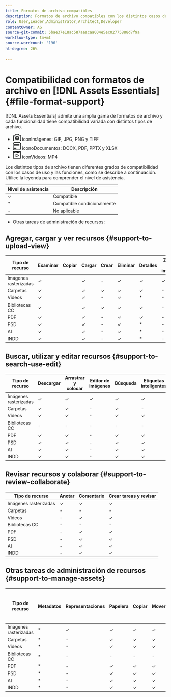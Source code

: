 ```yaml
---
title: Formatos de archivo compatibles
description: Formatos de archivo compatibles con los distintos casos de uso de [!DNL Assets Essentials]
role: User,Leader,Administrator,Architect,Developer
contentOwner: AG
source-git-commit: 5bae37e18ac587aaacaa004e5ec02775888d7f9a
workflow-type: tm+mt
source-wordcount: '196'
ht-degree: 26%

---
```



# Compatibilidad con formatos de archivo en [!DNL Assets Essentials] {#file-format-support}

[!DNL Assets Essentials] admite una amplia gama de formatos de archivo y cada funcionalidad tiene compatibilidad variada con distintos tipos de archivo.

* ![tipo de archivo de imagen ](assets/do-not-localize/image-icon.png) iconImágenes: GIF, JPG, PNG y TIFF
* ![tipo de archivo de documento ](assets/do-not-localize/document-icon.png) iconoDocumentos: DOCX, PDF, PPTX y XLSX
* ![tipo de archivo de vídeo ](assets/do-not-localize/video-icon.png) iconVídeos: MP4

Los distintos tipos de archivo tienen diferentes grados de compatibilidad con los casos de uso y las funciones, como se describe a continuación. Utilice la leyenda para comprender el nivel de asistencia.

| Nivel de asistencia | Descripción |
|---------------|-------------------------|
| ✓ | Compatible |
| * | Compatible condicionalmente |
| - | No aplicable |

* Otras tareas de administración de recursos:

## Agregar, cargar y ver recursos {#support-to-upload-view}

<!-- TBD: For AEM, AI files require the PDF option to be selected when saving the AI file.
-->

| Tipo de recurso | Examinar | Copiar | Cargar | Crear | Eliminar | Detalles | Zoom de imagen | Vistos recientemente |
|---------------|----------|------|----------|----------|----------|----------|------------|-----------------|
| Imágenes rasterizadas | ✓ |  | ✓ | - | ✓ | ✓ | ✓ | ✓ |
| Carpetas | ✓ |  | ✓ | ✓ | ✓ | ✓ | - | - |
| Vídeos | ✓ |  | ✓ | - | ✓ | * | - | ✓ |
| Bibliotecas CC | ✓ |  | ✓ | ✓ | ✓ | ✓ | - | - |
| PDF | ✓ |  | ✓ | - | ✓ | ✓ | - | ✓ |
| PSD | ✓ |  | ✓ | - | ✓ | * | - | ✓ |
| AI | ✓ |  | ✓ | - | ✓ | * | - | ✓ |
| INDD | ✓ |  | ✓ | - | ✓ | * | - | ✓ |

## Buscar, utilizar y editar recursos {#support-to-search-use-edit}

| Tipo de recurso | Descargar | Arrastrar y colocar | Editor de imágenes | Búsqueda   | Etiquetas inteligentes | Cambiar nombre | Versiones |
|---------------|----------|---------------|--------------|----------|------------|----------|----------|
| Imágenes rasterizadas | ✓ | ✓ | ✓ | ✓ | ✓ | ✓ | ✓ |
| Carpetas | ✓ | ✓ | - | ✓ | - | ✓ | - |
| Vídeos | ✓ | ✓ | - | ✓ | ✓ | ✓ | - |
| Bibliotecas CC | - | - | - | - | - | ✓ | - |
| PDF | ✓ | ✓ | - | ✓ | ✓ | ✓ | - |
| PSD | ✓ | ✓ | - | ✓ | ✓ | ✓ | - |
| AI | ✓ | ✓ | - | ✓ | ✓ | ✓ | - |
| INDD | ✓ | ✓ | - | ✓ | ✓ | ✓ | - |

## Revisar recursos y colaborar {#support-to-review-collaborate}

| Tipo de recurso | Anotar | Comentario | Crear tareas y revisar |
|---------------|----------|----------|-------------------------|
| Imágenes rasterizadas | ✓ | ✓ | ✓ |
| Carpetas | - | - | - |
| Vídeos | - | ✓ | ✓ |
| Bibliotecas CC | - | - | - |
| PDF | - | ✓ | ✓ |
| PSD | - | ✓ | ✓ |
| AI | - | ✓ | ✓ |
| INDD | - | ✓ | ✓ |

## Otras tareas de administración de recursos {#support-to-manage-assets}

| Tipo de recurso | Metadatos | Representaciones | Papelera | Copiar | Mover | [!DNL Adobe Asset Link] check-in |
|---------------|----------|------------|----------|----------|----------|----------------------------------|
| Imágenes rasterizadas | * | ✓ | ✓ | ✓ | ✓ | ✓ |
| Carpetas | * | - | ✓ | ✓ | ✓ | - |
| Vídeos | * | - | ✓ | ✓ | ✓ | - |
| Bibliotecas CC | * | - | - | - | - | - |
| PDF | * | - | ✓ | ✓ | ✓ | - |
| PSD | * | - | ✓ | ✓ | ✓ | - |
| AI | * | - | ✓ | ✓ | ✓ | - |
| INDD | * | - | ✓ | ✓ | ✓ | - |

<!-- TBD: Saving template table separately.
| Asset type    | Features |
|---------------|----------|
| Raster images |          |
| Folders       |          |
| Videos        |          |
| CC Libraries  |          |
| PDF files     |          |
| PSD           |          |
| AI            |          |
| INDD          |          |

>[!MORELIKETHIS]
>
>* []()
-->
